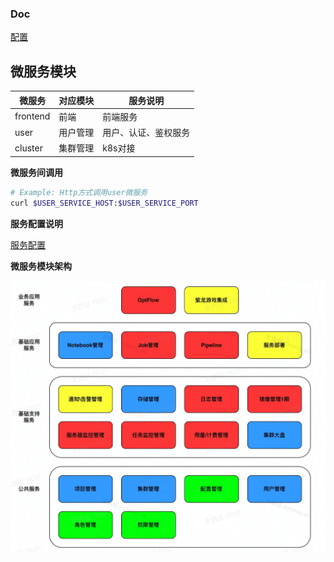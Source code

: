 ### Doc
[配置](/doc/config.md)

## 微服务模块

| 微服务 | 对应模块 | 服务说明 |
| ---- | ---- | ---- |
| frontend | 前端 | 前端服务 |
| user | 用户管理 | 用户、认证、鉴权服务 |
| cluster | 集群管理 | k8s对接 |

**微服务间调用**
```bash
# Example: Http方式调用user微服务
curl $USER_SERVICE_HOST:$USER_SERVICE_PORT
```

**服务配置说明**

[服务配置](doc/config.md)

**微服务模块架构**

![架构图](doc/source/architecture.jpeg)